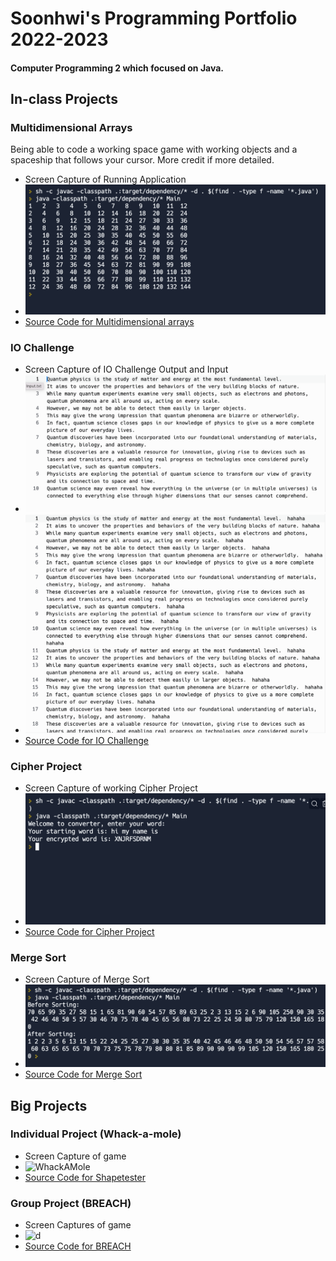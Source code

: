 # Soonhwi's Programming Portfolio 2022-2023
#### Computer Programming 2 which focused on Java.

## In-class Projects

### Multidimensional Arrays
Being able to code a working space game with working objects and a spaceship that follows your cursor. More credit if more detailed. 
* Screen Capture of Running Application
* ![Multidimensional Arrays](https://github.com/Sun-Punks/Portfolio/blob/gh-pages/images/Screen%20Shot%202023-05-31%20at%207.40.01%20AM.png)
* [Source Code for Multidimensional arrays](https://github.com/Sun-Punks/Portfolio/blob/gh-pages/src/multidimensional-arrays.zip) 

### IO Challenge
* Screen Capture of IO Challenge Output and Input
* ![Input](https://github.com/Sun-Punks/Portfolio/blob/gh-pages/images/Screen%20Shot%202023-05-31%20at%208.15.00%20AM.png)
* ![Output](https://github.com/Sun-Punks/Portfolio/blob/gh-pages/images/Screen%20Shot%202023-05-31%20at%208.14.55%20AM.png)
* [Source Code for IO Challenge](https://github.com/Sun-Punks/Portfolio/blob/gh-pages/src/IOChallenge.zip)

### Cipher Project
* Screen Capture of working Cipher Project
* ![CipherProject](https://github.com/Sun-Punks/Portfolio/blob/gh-pages/images/Screen%20Shot%202023-05-31%20at%208.12.03%20AM.png)
* [Source Code for Cipher Project](https://github.com/Sun-Punks/Portfolio/blob/gh-pages/src/Cipher-Project.zip)

### Merge Sort
* Screen Capture of Merge Sort
* ![MergeSort](https://github.com/Sun-Punks/Portfolio/blob/gh-pages/images/Screen%20Shot%202023-05-31%20at%208.22.13%20AM.png)
* [Source Code for Merge Sort](https://github.com/Sun-Punks/Portfolio/blob/gh-pages/src/Merge-Sort.zip)

## Big Projects

### Individual Project (Whack-a-mole)
* Screen Capture of game
* ![WhackAMole]()
* [Source Code for Shapetester]()

### Group Project (BREACH)
* Screen Captures of game
* ![d]()
* [Source Code for BREACH]()
